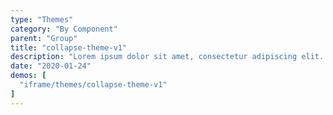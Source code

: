 ```yaml
---
type: "Themes"
category: "By Component"
parent: "Group"
title: "collapse-theme-v1"
description: "Lorem ipsum dolor sit amet, consectetur adipiscing elit. Nunc tempus laoreet leo sit amet iaculis."
date: "2020-01-24"
demos: [
  "iframe/themes/collapse-theme-v1"
]
---
```

